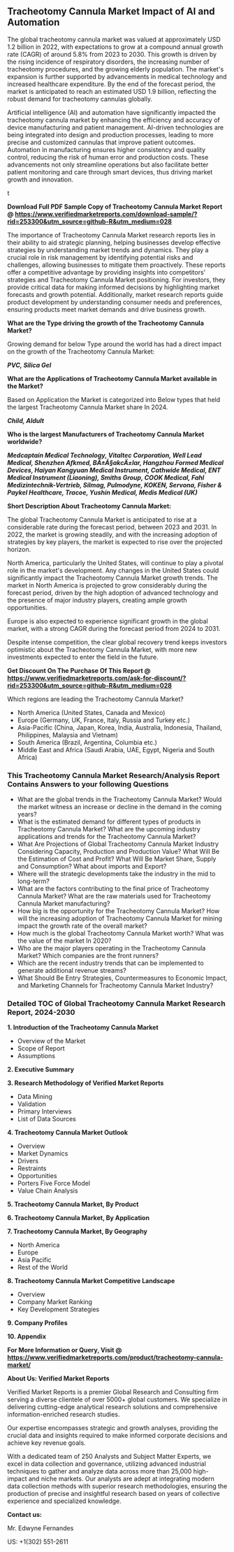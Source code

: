 <h2>Tracheotomy Cannula Market Impact of AI and Automation</h2><p>The global tracheotomy cannula market was valued at approximately USD 1.2 billion in 2022, with expectations to grow at a compound annual growth rate (CAGR) of around 5.8% from 2023 to 2030. This growth is driven by the rising incidence of respiratory disorders, the increasing number of tracheotomy procedures, and the growing elderly population. The market's expansion is further supported by advancements in medical technology and increased healthcare expenditure. By the end of the forecast period, the market is anticipated to reach an estimated USD 1.9 billion, reflecting the robust demand for tracheotomy cannulas globally.</p><p>Artificial intelligence (AI) and automation have significantly impacted the tracheotomy cannula market by enhancing the efficiency and accuracy of device manufacturing and patient management. AI-driven technologies are being integrated into design and production processes, leading to more precise and customized cannulas that improve patient outcomes. Automation in manufacturing ensures higher consistency and quality control, reducing the risk of human error and production costs. These advancements not only streamline operations but also facilitate better patient monitoring and care through smart devices, thus driving market growth and innovation.</p>t</p><p id="" class=""><strong>Download Full PDF Sample Copy of Tracheotomy Cannula Market Report @ <a href="https://www.verifiedmarketreports.com/download-sample/?rid=253300&utm_source=github-R&utm_medium=028" target="_blank">https://www.verifiedmarketreports.com/download-sample/?rid=253300&utm_source=github-R&utm_medium=028</a></strong></p><p>The importance of&nbsp;Tracheotomy Cannula Market research reports lies in their ability to aid strategic planning, helping businesses develop effective strategies by understanding market trends and dynamics. They play a crucial role in risk management by identifying potential risks and challenges, allowing businesses to mitigate them proactively. These reports offer a competitive advantage by providing insights into competitors' strategies and Tracheotomy Cannula Market positioning. For investors, they provide critical data for making informed decisions by highlighting market forecasts and growth potential. Additionally, market research reports guide product development by understanding consumer needs and preferences, ensuring products meet market demands and drive business growth.</p><p><strong>What are the&nbsp;Type driving the growth of the Tracheotomy Cannula Market?</strong></p><p id="" class="">Growing demand for below Type around the world has had a direct impact on the growth of the Tracheotomy Cannula Market:</p><em><strong>PVC, Silica Gel</strong></em></p><strong>What are the&nbsp;Applications&nbsp;of Tracheotomy Cannula Market available in the Market?</strong></p><p id="" class="">Based on Application the Market is categorized into Below types that held the largest Tracheotomy Cannula Market share In 2024.</p><em><strong>Child, Aldult</strong></em></p><strong>Who is the largest Manufacturers of Tracheotomy Cannula Market worldwide?</strong></p><p><em><strong>Medcaptain Medical Technology, Vitaltec Corporation, Well Lead Medical, Shenzhen Afkmed, BÄ±Ã§akcÄ±lar, Hangzhou Formed Medical Devices, Haiyan Kangyuan Medical Instrument, Cathwide Medical, ENT Medical Instrument (Liaoning), Smiths Group, COOK Medical, Fahl Medizintechnik-Vertrieb, Silmag, Pulmodyne, KOKEN, Servona, Fisher & Paykel Healthcare, Tracoe, Yushin Medical, Medis Medical (UK)</strong></em></p><p id="" class=""><strong>Short Description About Tracheotomy Cannula Market:</strong></p><p>The global Tracheotomy Cannula Market is anticipated to rise at a considerable rate during the forecast period, between 2023 and 2031. In 2022, the market is growing steadily, and with the increasing adoption of strategies by key players, the market is expected to rise over the projected horizon.</p><p>North America, particularly the United States, will continue to play a pivotal role in the market's development. Any changes in the United States could significantly impact the Tracheotomy Cannula Market growth trends. The market in North America is projected to grow considerably during the forecast period, driven by the high adoption of advanced technology and the presence of major industry players, creating ample growth opportunities.</p><p>Europe is also expected to experience significant growth in the global market, with a strong CAGR during the forecast period from 2024 to 2031.</p><p>Despite intense competition, the clear global recovery trend keeps investors optimistic about the Tracheotomy Cannula Market, with more new investments expected to enter the field in the future.</p><p id="" class=""><strong>Get Discount On The Purchase Of This Report @ <a href="https://www.verifiedmarketreports.com/ask-for-discount/?rid=253300&utm_source=github-R&utm_medium=028" target="_blank">https://www.verifiedmarketreports.com/ask-for-discount/?rid=253300&utm_source=github-R&utm_medium=028</a></strong></p>Which regions are leading the Tracheotomy Cannula Market?</p><ul><li>North America (United States, Canada and Mexico)</li><li>Europe (Germany, UK, France, Italy, Russia and Turkey etc.)</li><li>Asia-Pacific (China, Japan, Korea, India, Australia, Indonesia, Thailand, Philippines, Malaysia and Vietnam)</li><li>South America (Brazil, Argentina, Columbia etc.)</li><li>Middle East and Africa (Saudi Arabia, UAE, Egypt, Nigeria and South Africa)</li></ul><h3 id="" class="">This Tracheotomy Cannula Market Research/Analysis Report Contains Answers to your following Questions</h3><ul><li>What are the global trends in the Tracheotomy Cannula Market? Would the market witness an increase or decline in the demand in the coming years?</li><li>What is the estimated demand for different types of products in Tracheotomy Cannula Market? What are the upcoming industry applications and trends for the Tracheotomy Cannula Market?</li><li>What Are Projections of Global Tracheotomy Cannula Market Industry Considering Capacity, Production and Production Value? What Will Be the Estimation of Cost and Profit? What Will Be Market Share, Supply and Consumption? What about imports and Export?</li><li>Where will the strategic developments take the industry in the mid to long-term?</li><li>What are the factors contributing to the final price of Tracheotomy Cannula Market? What are the raw materials used for Tracheotomy Cannula Market manufacturing?</li><li>How big is the opportunity for the Tracheotomy Cannula Market? How will the increasing adoption of Tracheotomy Cannula Market for mining impact the growth rate of the overall market?</li><li>How much is the global Tracheotomy Cannula Market worth? What was the value of the market In 2020?</li><li>Who are the major players operating in the Tracheotomy Cannula Market? Which companies are the front runners?</li><li>Which are the recent industry trends that can be implemented to generate additional revenue streams?</li><li>What Should Be Entry Strategies, Countermeasures to Economic Impact, and Marketing Channels for Tracheotomy Cannula Market Industry?</li></ul><h3 id="" class="">Detailed TOC of Global Tracheotomy Cannula Market Research Report, 2024-2030</h3><p id="" class=""><strong>1. Introduction of the Tracheotomy Cannula Market</strong></p><ul><li>Overview of the Market</li><li>Scope of Report</li><li>Assumptions</li></ul><p id="" class=""><strong>2. Executive Summary</strong></p><p id="" class=""><strong>3. Research Methodology of Verified Market Reports</strong></p><ul><li>Data Mining</li><li>Validation</li><li>Primary Interviews</li><li>List of Data Sources</li></ul><p id="" class=""><strong>4. Tracheotomy Cannula Market Outlook</strong></p><ul><li>Overview</li><li>Market Dynamics</li><li>Drivers</li><li>Restraints</li><li>Opportunities</li><li>Porters Five Force Model</li><li>Value Chain Analysis</li></ul><p id="" class=""><strong>5. Tracheotomy Cannula Market, By Product</strong></p><p id="" class=""><strong>6. Tracheotomy Cannula Market, By Application</strong></p><p id="" class=""><strong>7. Tracheotomy Cannula Market, By Geography</strong></p><ul><li>North America</li><li>Europe</li><li>Asia Pacific</li><li>Rest of the World</li></ul><p id="" class=""><strong>8. Tracheotomy Cannula Market Competitive Landscape</strong></p><ul><li>Overview</li><li>Company Market Ranking</li><li>Key Development Strategies</li></ul><p id="" class=""><strong>9. Company Profiles</strong></p><p id="" class=""><strong>10. Appendix</strong></p><p id="" class=""><strong>For More Information or Query, Visit @ <a href="https://www.verifiedmarketreports.com/product/tracheotomy-cannula-market/" target="_blank">https://www.verifiedmarketreports.com/product/tracheotomy-cannula-market/</a></strong></p><p id="" class=""><strong>About Us: Verified Market Reports</strong></p><p id="" class="">Verified Market Reports is a premier Global Research and Consulting firm serving a diverse clientele of over 5000+ global customers. We specialize in delivering cutting-edge analytical research solutions and comprehensive information-enriched research studies.</p><p id="" class="">Our expertise encompasses strategic and growth analyses, providing the crucial data and insights required to make informed corporate decisions and achieve key revenue goals.</p><p id="" class="">With a dedicated team of 250 Analysts and Subject Matter Experts, we excel in data collection and governance, utilizing advanced industrial techniques to gather and analyze data across more than 25,000 high-impact and niche markets. Our analysts are adept at integrating modern data collection methods with superior research methodologies, ensuring the production of precise and insightful research based on years of collective experience and specialized knowledge.</p><p id="" class=""><strong>Contact us:</strong></p><p id="" class="">Mr. Edwyne Fernandes</p><p id="" class="">US: +1(302) 551-2611</p>
